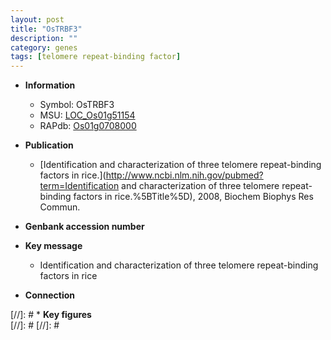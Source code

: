 ```yaml
---
layout: post
title: "OsTRBF3"
description: ""
category: genes
tags: [telomere repeat-binding factor]
---
```


* **Information**  
    + Symbol: OsTRBF3  
    + MSU: [LOC_Os01g51154](http://rice.plantbiology.msu.edu/cgi-bin/ORF_infopage.cgi?orf=LOC_Os01g51154)  
    + RAPdb: [Os01g0708000](http://rapdb.dna.affrc.go.jp/viewer/gbrowse_details/irgsp1?name=Os01g0708000)  

* **Publication**  
    + [Identification and characterization of three telomere repeat-binding factors in rice.](http://www.ncbi.nlm.nih.gov/pubmed?term=Identification and characterization of three telomere repeat-binding factors in rice.%5BTitle%5D), 2008, Biochem Biophys Res Commun.

* **Genbank accession number**  

* **Key message**  
    + Identification and characterization of three telomere repeat-binding factors in rice

* **Connection**  

[//]: # * **Key figures**  
[//]: # 
[//]: # 
